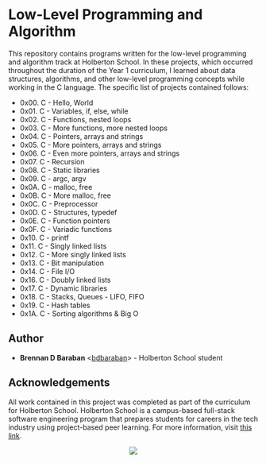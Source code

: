 # Low-Level Programming and Algorithm

This repository contains programs written for the low-level programming and 
algorithm track at Holberton School. In these projects, which  occurred 
throughout the duration of the Year 1 curriculum, I learned about data 
structures, algorithms, and other low-level programming concepts while 
working in the C language. The specific list of projects contained follows:

 * 0x00. C - Hello, World
 * 0x01. C - Variables, if, else, while
 * 0x02. C - Functions, nested loops
 * 0x03. C - More functions, more nested loops
 * 0x04. C - Pointers, arrays and strings
 * 0x05. C - More pointers, arrays and strings
 * 0x06. C - Even more pointers, arrays and strings
 * 0x07. C - Recursion
 * 0x08. C - Static libraries
 * 0x09. C - argc, argv
 * 0x0A. C - malloc, free
 * 0x0B. C - More malloc, free
 * 0x0C. C - Preprocessor
 * 0x0D. C - Structures, typedef
 * 0x0E. C - Function pointers
 * 0x0F. C - Variadic functions
 * 0x10. C - printf
 * 0x11. C - Singly linked lists
 * 0x12. C - More singly linked lists
 * 0x13. C - Bit manipulation
 * 0x14. C - File I/O
 * 0x16. C - Doubly linked lists
 * 0x17. C - Dynamic libraries
 * 0x18. C - Stacks, Queues - LIFO, FIFO
 * 0x19. C - Hash tables
 * 0x1A. C - Sorting algorithms & Big O

## Author
 * __Brennan D Baraban__ <[bdbaraban](https://github.com/bdbaraban)> -
 Holberton School student

## Acknowledgements
All work contained in this project was completed as part of the curriculum for 
Holberton School. Holberton School is a campus-based full-stack software 
engineering program that prepares students for careers in the tech industry 
using project-based peer learning. For more information, visit 
[this link](https://www.holbertonschool.com/).  

<p align="center">   
  <img src="http://www.holbertonschool.com/holberton-logo.png">
</p>
